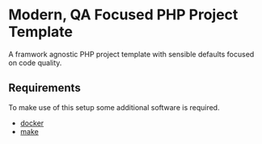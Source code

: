 # Modern, QA Focused PHP Project Template

A framwork agnostic PHP project template with sensible defaults focused on code quality.

## Requirements

To make use of this setup some additional software is required.

* [docker](https://www.docker.com/)
* [make](https://www.gnu.org/software/make/)
